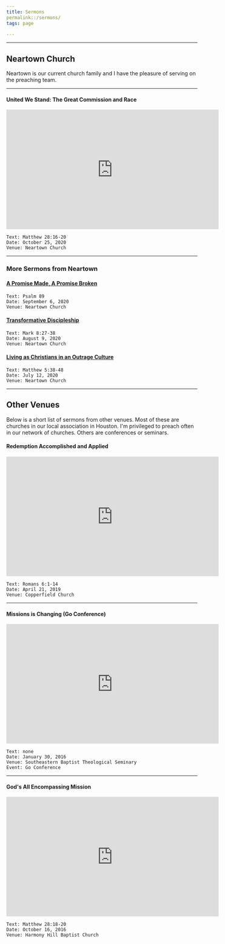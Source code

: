 ```yaml
---
title: Sermons
permalink::/sermons/
tags: page

---
```


---


## Neartown Church
Neartown is our current church family and I have the pleasure of serving on the preaching team.

---

#### United We Stand: The Great Commission and Race

<div class="video-responsive">
<iframe width="560"   height="315" src="https://www.youtube.com/embed/-yHWqJs873g?start=321" frameborder="0" allow="accelerometer; autoplay; clipboard-write; encrypted-media; gyroscope; picture-in-picture" allowfullscreen></iframe>
</div>

    Text: Matthew 28:16-20
    Date: October 25, 2020
    Venue: Neartown Church

---

### More Sermons from Neartown

#### [A Promise Made, A Promise Broken](https://www.youtube.com/embed/a5TtQMYXaW4?start=272)

    Text: Psalm 89
    Date: September 6, 2020
    Venue: Neartown Church
    

#### [Transformative Discipleship](https://www.youtube.com/embed/K64hXk0xfV4?start=317)

    Text: Mark 8:27-38
    Date: August 9, 2020
    Venue: Neartown Church

#### [Living as Christians in an Outrage Culture](https://www.youtube.com/embed/OUERcF_2HyA?start=346)

    Text: Matthew 5:38-48
    Date: July 12, 2020
    Venue: Neartown Church


---

## Other Venues
Below is a short list of sermons from other venues. Most of these are churches in our local association in Houston. I'm privileged to preach often in our network of churches. Others are conferences or seminars.

#### Redemption Accomplished and Applied
<div class="video-responsive">
<iframe width="560" height="315" src="https://www.youtube.com/embed/VPhYTpp4CVs?start=2188" frameborder="0" allow="accelerometer; autoplay; clipboard-write; encrypted-media; gyroscope; picture-in-picture" allowfullscreen></iframe> 
</div>
	
	Text: Romans 6:1-14
	Date: April 21, 2019
	Venue: Copperfield Church

---

#### Missions is Changing (Go Conference)
<div class="video-responsive">
<iframe width="560" height="315" src="https://www.youtube.com/embed/5J6tjcafrWo" frameborder="0" allow="accelerometer; autoplay; clipboard-write; encrypted-media; gyroscope; picture-in-picture" allowfullscreen></iframe>
</div>

	Text: none
	Date: January 30, 2016
	Venue: Southeastern Baptist Theological Seminary
	Event: Go Conference

---

#### God's All Encompassing Mission
<div class="video-responsive">
<iframe title="vimeo-player" src="https://player.vimeo.com/video/187853249" width="560" height="315" frameborder="0" allowfullscreen></iframe>
</div>

	Text: Matthew 28:18-20
	Date: October 16, 2016
	Venue: Harmony Hill Baptist Church


<!-- I need to get: (1) Sermon from copperfield, (2) Lufkin (?), (3) Go Talk, (4) Clear Lake? -->
<!--stackedit_data:
eyJoaXN0b3J5IjpbOTY1NTY2NTYzLDQxNjEwMzA1NywtMTgzND
E0MjY2NiwtNTE2NzA4MjU2LDMyODM3NTcwLC01MTAwMTkxOTcs
LTM2NzgxNzAsNjI1ODY0Nzk1LC0xOTE5NjU5MDExLC0xOTQzNT
U5NjY3XX0=
-->